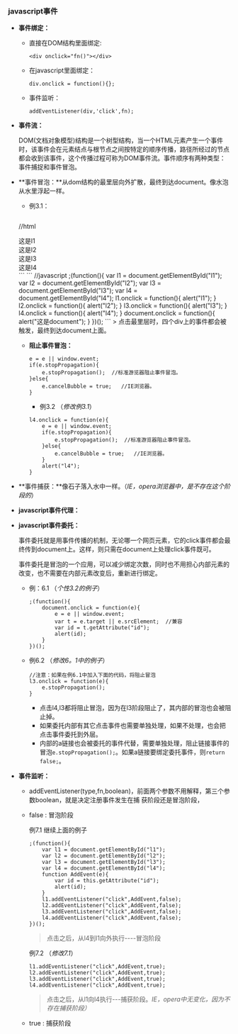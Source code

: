 ### **javascript事件**

* **事件绑定：**

	* 直接在DOM结构里面绑定:   
		```
		<div onclick="fn()"></div>
		```
		
	* 在javascript里面绑定：    
		```
		div.onclick = function(){};
		```
		
	* 事件监听：   
		```
		addEventListener(div,'click',fn);
		```


* **事件流：**  

	DOM(文档对象模型)结构是一个树型结构，当一个HTML元素产生一个事件时，该事件会在元素结点与根节点之间按特定的顺序传播，路径所经过的节点都会收到该事件，这个传播过程可称为DOM事件流。事件顺序有两种类型：事件捕捉和事件冒泡。

* **事件冒泡：**从dom结构的最里层向外扩散，最终到达document。像水泡从水里浮起一样。

	* 例3.1：

		```
	//html
	<div id="l1">这是l1
		<div id="l2">这是l2
			<div id="l3">这是l3
				<div id="l4">这是l4</div>
			</div>
		</div>
	</div>
	```
	```
	//javascript
	;(function(){
		var l1 = document.getElementById("l1");
		var l2 = document.getElementById("l2");
		var l3 = document.getElementById("l3");
		var l4 = document.getElementById("l4");
		l1.onclick = function(){
			alert("l1");
		}
		l2.onclick = function(){
			alert("l2");
		}
		l3.onclick = function(){
			alert("l3");
		}
		l4.onclick = function(){
						alert("l4");
		}
		document.onclick = function(){
			alert("这是document");
		}
	})();
	```
	> 点击最里层时，四个div上的事件都会被触发，最终到达document上面。
	
	* **阻止事件冒泡：**
	
		```
		e = e || window.event;
		if(e.stopPropagation){
			e.stopPropagation();  //标准游览器阻止事件冒泡。
		}else{
			e.cancelBubble = true;   //IE浏览器。
		}
		```
		
		* 例3.2  （*修改例3.1*）
		
		```
		l4.onclick = function(e){
			e = e || window.event;
			if(e.stopPropagation){
				e.stopPropagation();  //标准游览器阻止事件冒泡。
			}else{
				e.cancelBubble = true;   //IE浏览器。
			}
			alert("l4");
		}
		```

* **事件捕获：**像石子落入水中一样。（*IE，opera浏览器中，是不存在这个阶段的*）

* **javascript事件代理：**

* **javascript事件委托：**

	事件委托就是用事件传播的机制，无论哪一个网页元素，它的click事件都会最终传到document上。这样，则只需在document上处理click事件既可。


	事件委托是冒泡的一个应用，可以减少绑定次数，同时也不用担心内部元素的改变，也不需要在内部元素改变后，重新进行绑定。


	* 例：6.1 （*个性3.2的例子*）
	
		```
		;(function(){	
			document.onclick = function(e){
				e = e || window.event;
				var t = e.target || e.srcElement;  //兼容
				var id = t.getAttribute("id");
				alert(id);
			}
		})();
		```
		
	* 例6.2 （*修改6。1中的例子*）
	
		```
		//注意：如果在例6.1中加入下面的代码，将阻止冒泡
		l3.onclick = function(e){
			e.stopPropagation();
		}
		```
		* 点击l4,l3都将阻止冒泡，因为在l3阶段阻止了，其内部的冒泡也会被阻止掉。
		* 如果委托内部有其它点击事件也需要单独处理，如果不处理，也会把点击事件委托到外层。
		* 内部的a链接也会被委托的事件代替，需要单独处理，阻止链接事件的冒泡```e.stopPropagation();```。如果a链接要绑定委托事件，则```return false;```。
		
		
* **事件监听：**

	* addEventListener(type,fn,boolean)，前面两个参数不用解释，第三个参数boolean，就是决定注册事件发生在捕 获阶段还是冒泡阶段，
	
	* false : 冒泡阶段
	
		例7.1 继续上面的例子  
		 
		```
		;(function(){
			var l1 = document.getElementById("l1");
			var l2 = document.getElementById("l2");
			var l3 = document.getElementById("l3");
			var l4 = document.getElementById("l4");
			function AddEvent(e){
				var id = this.getAttribute("id");
				alert(id);
			}
			l1.addEventListener("click",AddEvent,false);
			l2.addEventListener("click",AddEvent,false);
			l3.addEventListener("click",AddEvent,false);
			l4.addEventListener("click",AddEvent,false);
		})();
		```
		> 点击之后，从l4到l1向外执行----冒泡阶段
		
		例7.2 （*修改7.1*）
		
		```
		l1.addEventListener("click",AddEvent,true);
		l2.addEventListener("click",AddEvent,true);
		l3.addEventListener("click",AddEvent,true);
		l4.addEventListener("click",AddEvent,true);
		```
		> 点击之后，从l1向l4执行---捕获阶段。*IE，opera中无变化，因为不存在捕获阶段）*
	

	* true : 捕获阶段



